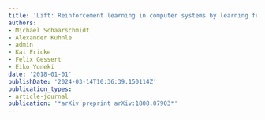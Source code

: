 ```yaml
---
title: 'Lift: Reinforcement learning in computer systems by learning from demonstrations'
authors:
- Michael Schaarschmidt
- Alexander Kuhnle
- admin
- Kai Fricke
- Felix Gessert
- Eiko Yoneki
date: '2018-01-01'
publishDate: '2024-03-14T10:36:39.150114Z'
publication_types:
- article-journal
publication: '*arXiv preprint arXiv:1808.07903*'
---
```

